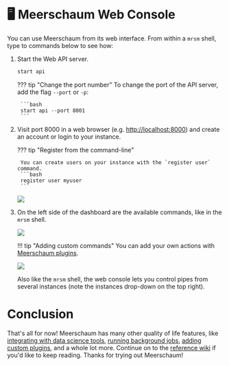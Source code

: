 # 🖥️ Meerschaum Web Console

You can use Meerschaum from its web interface. From within a `mrsm` shell, type to commands below to see how:

1. Start the Web API server.

    ```bash
    start api
    ```

    ??? tip "Change the port number"
        To change the port of the API server, add the flag `--port` or `-p`:

        ```bash
        start api --port 8001
        ```

2. Visit port 8000 in a web browser (e.g. [http://localhost:8000](http://localhost:8000)) and create an account or login to your instance.

    ??? tip "Register from the command-line"

        You can create users on your instance with the `register user` command.
        ```bash
        register user myuser
        ```

    <img src="/assets/screenshots/login-page.png"/>

3. On the left side of the dashboard are the available commands, like in the `mrsm` shell.

    <img src="/assets/screenshots/dash.png"/>

    !!! tip "Adding custom commands"
        You can add your own actions with [Meerschaum plugins](/reference/plugins/writing-plugins/#action-plugins).

    <img src="/assets/screenshots/dash-statistics.png"/>

    Also like the `mrsm` shell, the web console lets you control pipes from several instances (note the instances drop-down on the top right).

# Conclusion

That's all for now! Meerschaum has many other quality of life features, like [integrating with data science tools](/reference/data-analysis-tools/), [running background jobs](/reference/background-jobs/), [adding custom plugins](/reference/plugins/types-of-plugins/), and a whole lot more. Continue on to the [reference wiki](/reference/pipes/) if you'd like to keep reading. Thanks for trying out Meerschaum!
